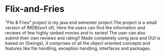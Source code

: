 # Flix-and-Fries
"Flix & Fries" project is my java end semester project.The project is a  small 
version of IMDB(sort of). Here the users can find the information and reviews of few highly ranked movies and tv series! The user can also 
submit their own reviews and rating!! 
Made completely using java and GUI is based on (Swings), it comprises of all the 
object oriented concepts and features like file handling, exception handling, interfaces and packages.
